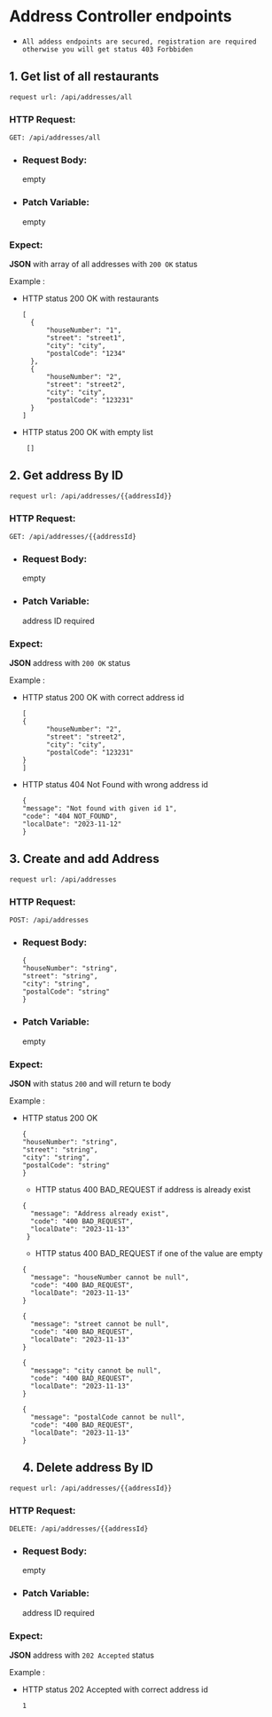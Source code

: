 # Address Controller endpoints

* `All addess endpoints are secured, registration are required otherwise you will get status 403 Forbbiden`

## 1. Get list of all restaurants

`request url: /api/addresses/all`

### HTTP Request:

`GET: /api/addresses/all`

* ### Request Body:
  empty

* ### Patch Variable:
  empty

### Expect:

**JSON** with array of all addresses with `200 OK` status

Example :

* HTTP status 200 OK with restaurants
  ```
  [
    {
        "houseNumber": "1",
        "street": "street1",
        "city": "city",
        "postalCode": "1234"
    },
    {
        "houseNumber": "2",
        "street": "street2",
        "city": "city",
        "postalCode": "123231"
    }
  ]
  ```
* HTTP status 200 OK with empty list

  ```
   []
  ```

## 2. Get address By ID

`request url: /api/addresses/{{addressId}}`

### HTTP Request:

`GET: /api/addresses/{{addressId}`

* ### Request Body:
  empty

* ### Patch Variable:
  address ID required

### Expect:

**JSON**  address with `200 OK` status

Example :

* HTTP status 200 OK with correct address id
  ```
  [
  {
        "houseNumber": "2",
        "street": "street2",
        "city": "city",
        "postalCode": "123231"
  }
  ]
  ```
* HTTP status 404 Not Found with wrong address id

  ```
  {
  "message": "Not found with given id 1",
  "code": "404 NOT_FOUND",
  "localDate": "2023-11-12"
  }
  ```

## 3. Create and add Address

`request url: /api/addresses`

### HTTP Request:

`POST: /api/addresses`

* ### Request Body:
  ```
  {
  "houseNumber": "string",
  "street": "string",
  "city": "string",
  "postalCode": "string"
  } 
  ```

* ### Patch Variable:
  empty

### Expect:

**JSON** with status `200` and will return te body

Example :

* HTTP status 200 OK
  ```
  {
  "houseNumber": "string",
  "street": "string",
  "city": "string",
  "postalCode": "string"
  } 
  ```
    * HTTP status 400 BAD_REQUEST if address is already exist

  ```
  {
    "message": "Address already exist",
    "code": "400 BAD_REQUEST",
    "localDate": "2023-11-13"
   }
  ```
    * HTTP status 400 BAD_REQUEST if one of the value are empty

  ```
  {
    "message": "houseNumber cannot be null",
    "code": "400 BAD_REQUEST",
    "localDate": "2023-11-13"
  }
  
  {
    "message": "street cannot be null",
    "code": "400 BAD_REQUEST",
    "localDate": "2023-11-13"
  }
  
  {
    "message": "city cannot be null",
    "code": "400 BAD_REQUEST",
    "localDate": "2023-11-13"
  }
  
  {
    "message": "postalCode cannot be null",
    "code": "400 BAD_REQUEST",
    "localDate": "2023-11-13"
  }
  ``` 
  ## 4. Delete address By ID

`request url: /api/addresses/{{addressId}}`

### HTTP Request:

`DELETE: /api/addresses/{{addressId}`

* ### Request Body:
  empty

* ### Patch Variable:
  address ID required

### Expect:

**JSON**  address with `202 Accepted` status

Example :

* HTTP status 202 Accepted with correct address id
  ```
  1
  ```
  
  